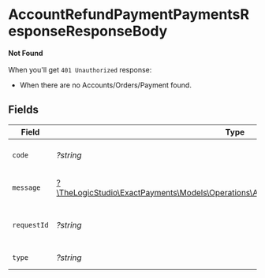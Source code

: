 # AccountRefundPaymentPaymentsResponseResponseBody

**Not Found**\
\
When you'll get `401 Unauthorized` response:
- When there are no Accounts/Orders/Payment found.



## Fields

| Field                                                                                                                                                  | Type                                                                                                                                                   | Required                                                                                                                                               | Description                                                                                                                                            | Example                                                                                                                                                |
| ------------------------------------------------------------------------------------------------------------------------------------------------------ | ------------------------------------------------------------------------------------------------------------------------------------------------------ | ------------------------------------------------------------------------------------------------------------------------------------------------------ | ------------------------------------------------------------------------------------------------------------------------------------------------------ | ------------------------------------------------------------------------------------------------------------------------------------------------------ |
| `code`                                                                                                                                                 | *?string*                                                                                                                                              | :heavy_minus_sign:                                                                                                                                     | Code of the api error.                                                                                                                                 | payments-not-found-error                                                                                                                               |
| `message`                                                                                                                                              | [?\TheLogicStudio\ExactPayments\Models\Operations\AccountRefundPaymentPaymentsMessage](../../Models/Operations/AccountRefundPaymentPaymentsMessage.md) | :heavy_minus_sign:                                                                                                                                     | Message explaining the error.                                                                                                                          | No account found.                                                                                                                                      |
| `requestId`                                                                                                                                            | *?string*                                                                                                                                              | :heavy_minus_sign:                                                                                                                                     | Request identifier in UUID format.                                                                                                                     | bcc78633-cd09-4e7d-8f3b-d593fdc1439c                                                                                                                   |
| `type`                                                                                                                                                 | *?string*                                                                                                                                              | :heavy_minus_sign:                                                                                                                                     | Type of the error.                                                                                                                                     | resource-not-found-error                                                                                                                               |